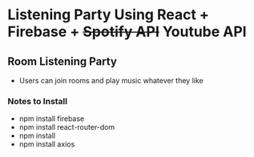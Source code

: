 # Listening Party Using React + Firebase + ~~Spotify API~~ Youtube API

## Room Listening Party

- Users can join rooms and play music whatever they like

### Notes to Install

- npm install firebase
- npm install react-router-dom
- npm install
- npm install axios
